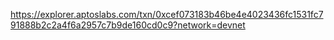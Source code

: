 https://explorer.aptoslabs.com/txn/0xcef073183b46be4e4023436fc1531fc791888b2c2a4f6a2957c7b9de160cd0c9?network=devnet
